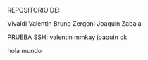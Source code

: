 REPOSITORIO DE:

Vivaldi Valentin
Bruno Zergoni
Joaquin Zabala

PRUEBA SSH:
valentin mmkay
joaquin ok

hola mundo
